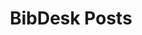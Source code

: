---
layout: post_list
title:  BibDesk Posts
permalink: /blog/bibdesk
image: '/images/talmud.jpg'
pagination: 
  enabled: true
  category: bibdesk
  permalink: /:num/
  sort_field: 'date'
  sort_reverse: true
---